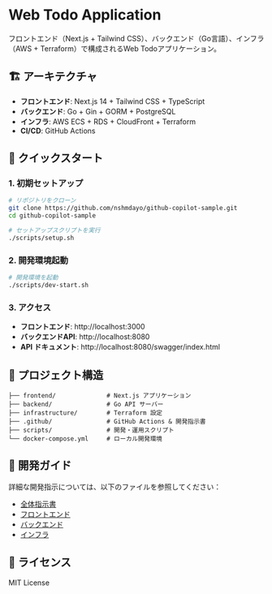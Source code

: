 # Web Todo Application

フロントエンド（Next.js + Tailwind CSS）、バックエンド（Go言語）、インフラ（AWS + Terraform）で構成されるWeb Todoアプリケーション。

## 🏗️ アーキテクチャ

- **フロントエンド**: Next.js 14 + Tailwind CSS + TypeScript
- **バックエンド**: Go + Gin + GORM + PostgreSQL
- **インフラ**: AWS ECS + RDS + CloudFront + Terraform
- **CI/CD**: GitHub Actions

## 🚀 クイックスタート

### 1. 初期セットアップ

```bash
# リポジトリをクローン
git clone https://github.com/nshmdayo/github-copilot-sample.git
cd github-copilot-sample

# セットアップスクリプトを実行
./scripts/setup.sh
```

### 2. 開発環境起動

```bash
# 開発環境を起動
./scripts/dev-start.sh
```

### 3. アクセス

- **フロントエンド**: http://localhost:3000
- **バックエンドAPI**: http://localhost:8080
- **API ドキュメント**: http://localhost:8080/swagger/index.html

## 📁 プロジェクト構造

```
├── frontend/              # Next.js アプリケーション
├── backend/               # Go API サーバー
├── infrastructure/        # Terraform 設定
├── .github/               # GitHub Actions & 開発指示書
├── scripts/               # 開発・運用スクリプト
└── docker-compose.yml     # ローカル開発環境
```

## 🔧 開発ガイド

詳細な開発指示については、以下のファイルを参照してください：

- [全体指示書](.github/instructions/project.instructions.md)
- [フロントエンド](.github/instructions/frontend.instructions.md)
- [バックエンド](.github/instructions/backend.instructions.md)
- [インフラ](.github/instructions/infrastructure.instructions.md)

## 📝 ライセンス

MIT License
